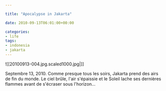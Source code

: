 ```yaml
---

title: "Apocalypse in Jakarta"

date: 2010-09-13T06:01:00+00:00

categories: 
- life
tags:
- indonesia
- jakarta
---
```

![[20100913-004.jpg.scaled1000.jpg|]]

Septembre 13, 2010. Comme presque tous les soirs, Jakarta prend des airs de fin du monde. Le ciel brûle, l'air s'épaissie et le Soleil lache ses dernières flammes avant de s'écraser sous l'horizon...
